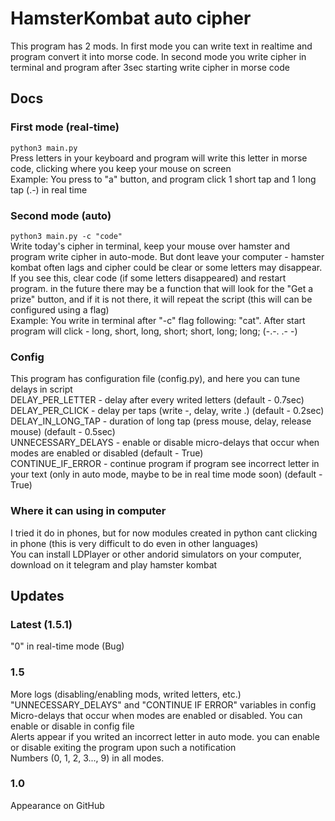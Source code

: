 <h1>HamsterKombat auto cipher</h1>
This program has 2 mods. In first mode you can write text in realtime and program convert it into morse code. In second mode you write cipher in terminal and program after 3sec starting write cipher in morse code<br>
<h2>Docs</h2>
<h3>First mode (real-time)</h3>
<code>python3 main.py</code><br>
Press letters in your keyboard and program will write this letter in morse code, clicking where you keep your mouse on screen<br>
Example: You press to "a" button, and program click 1 short tap and 1 long tap (.-) in real time
<h3>Second mode (auto)</h3>
<code>python3 main.py -c "code"</code><br>
Write today's cipher in terminal, keep your mouse over hamster and program write cipher in auto-mode. But dont leave your computer - hamster kombat often lags and cipher could be clear or some letters may disappear. If you see this, clear code (if some letters disappeared) and restart program. 
in the future there may be a function that will look for the "Get a prize" button, and if it is not there, it will repeat the script (this will can be configured using a flag)<br>
Example: You write in terminal after "-c" flag following: "cat". After start program will click - long, short, long, short; short, long; long; (-.-. .- -)
<h3>Config</h3>
This program has configuration file (config.py), and here you can tune delays in script<br>
DELAY_PER_LETTER - delay after every writed letters (default - 0.7sec)<br>
DELAY_PER_CLICK - delay per taps (write -, delay, write .) (default - 0.2sec)<br>
DELAY_IN_LONG_TAP - duration of long tap (press mouse, delay, release mouse) (default - 0.5sec)<br>
UNNECESSARY_DELAYS - enable or disable micro-delays that occur when modes are enabled or disabled (default - True)<br>
CONTINUE_IF_ERROR - continue program if program see incorrect letter in your text (only in auto mode, maybe to be in real time mode soon) (default - True)
<h3>Where it can using in computer</h3>
I tried it do in phones, but for now modules created in python cant clicking in phone (this is very difficult to do even in other languages)<br>
You can install LDPlayer or other andorid simulators on your computer, download on it telegram and play hamster kombat<br>
<h2>Updates</h2>
<h3>Latest (1.5.1)</h3>
"0" in real-time mode (Bug)
<h3>1.5</h3>
More logs (disabling/enabling mods, writed letters, etc.)<br>
"UNNECESSARY_DELAYS" and "CONTINUE IF ERROR" variables in config<br>
Micro-delays that occur when modes are enabled or disabled. You can enable or disable in config file<br>
Alerts appear if you writed an incorrect letter in auto mode. you can enable or disable exiting the program upon such a notification<br>
Numbers (0, 1, 2, 3..., 9) in all modes.
<h3>1.0</h3>
Appearance on GitHub